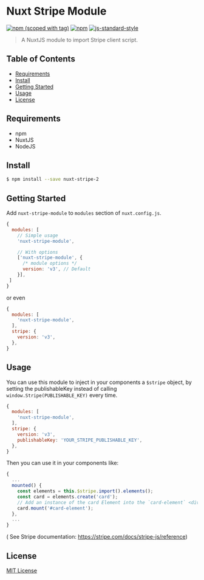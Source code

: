 # Nuxt Stripe Module

[![npm (scoped with tag)](https://img.shields.io/npm/v/nuxt-stripe-module/latest.svg?style=flat-square)](https://npmjs.com/package/nuxt-stripe-module)
[![npm](https://img.shields.io/npm/dt/nuxt-stripe-module.svg?style=flat-square)](https://npmjs.com/package/nuxt-stripe-module)
[![js-standard-style](https://img.shields.io/badge/code_style-standard-brightgreen.svg?style=flat-square)](http://standardjs.com)

> A NuxtJS module to import Stripe client script.

## Table of Contents ##

* [Requirements](#requirements)
* [Install](#install)
* [Getting Started](#getting-started)
* [Usage](#usage)
* [License](#license)

## Requirements

* npm
* NuxtJS
* NodeJS

## Install

```bash
$ npm install --save nuxt-stripe-2
```

## Getting Started

Add `nuxt-stripe-module` to `modules` section of `nuxt.config.js`.
```js
{
  modules: [
    // Simple usage
    'nuxt-stripe-module',

    // With options
    ['nuxt-stripe-module', {
      /* module options */
      version: 'v3', // Default
    }],
 ]
}
```
or even
```js
{
  modules: [
    'nuxt-stripe-module',
  ],
  stripe: {
    version: 'v3',
  },
}
```

## Usage

You can use this module to inject in your components a `$stripe` object, by setting the publishableKey instead of calling `window.Stripe(PUBLISHABLE_KEY)` every time.

```js
{
  modules: [
    'nuxt-stripe-module',
  ],
  stripe: {
    version: 'v3',
    publishableKey: 'YOUR_STRIPE_PUBLISHABLE_KEY',
  },
}
```

Then you can use it in your components like:

```js
{
  ...
  mounted() {
    const elements = this.$stripe.import().elements();
    const card = elements.create('card');
    // Add an instance of the card Element into the `card-element` <div>
    card.mount('#card-element');
  },
  ...
}
```
( See Stripe documentation: https://stripe.com/docs/stripe-js/reference)

## License

[MIT License](./LICENSE)
